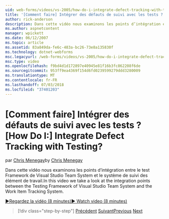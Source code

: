 ```yaml
---
uid: web-forms/videos/vs-2005/how-do-i-integrate-defect-tracking-with-testing
title: '[Comment faire] Intégrer des défauts de suivi avec les tests ? | Microsoft Docs'
author: rick-anderson
description: Dans cette vidéo nous examinons les points d’intégration entre le test Framework de Visual Studio Team System et le système de suivi des élément de travail.
ms.author: aspnetcontent
manager: wpickett
ms.date: 06/12/2007
ms.topic: article
ms.assetid: 83a849da-fe6c-483a-bc26-73e8a135830f
ms.technology: dotnet-webforms
msc.legacyurl: /web-forms/videos/vs-2005/how-do-i-integrate-defect-tracking-with-testing
msc.type: video
ms.openlocfilehash: f9bd4d1d172897e40945e81f16b3fc862208f6de
ms.sourcegitcommit: 953ff9ea4369f154d6fd0239599279ddd3280009
ms.translationtype: MT
ms.contentlocale: fr-FR
ms.lasthandoff: 07/03/2018
ms.locfileid: "37401203"
---
```

<a name="how-do-i-integrate-defect-tracking-with-testing"></a><span data-ttu-id="66cc4-104">[Comment faire] Intégrer des défauts de suivi avec les tests ?</span><span class="sxs-lookup"><span data-stu-id="66cc4-104">[How Do I:] Integrate Defect Tracking with Testing?</span></span>
====================
<span data-ttu-id="66cc4-105">par [Chris Menegay](https://twitter.com/CMenegay)</span><span class="sxs-lookup"><span data-stu-id="66cc4-105">by [Chris Menegay](https://twitter.com/CMenegay)</span></span>

<span data-ttu-id="66cc4-106">Dans cette vidéo nous examinons les points d’intégration entre le test Framework de Visual Studio Team System et le système de suivi des élément de travail.</span><span class="sxs-lookup"><span data-stu-id="66cc4-106">In this video we take a look at the integration points between the Testing Framework of Visual Studio Team System and the Work Item Tracking System.</span></span>

[<span data-ttu-id="66cc4-107">&#9654;Regardez la vidéo (8 minutes)</span><span class="sxs-lookup"><span data-stu-id="66cc4-107">&#9654; Watch video (8 minutes)</span></span>](https://channel9.msdn.com/Blogs/ASP-NET-Site-Videos/how-do-i-integrate-defect-tracking-with-testing)

> [!div class="step-by-step"]
> <span data-ttu-id="66cc4-108">[Précédent](the-effects-of-viewstate.md)
> [Suivant](how-do-i-create-my-own-bug-work-item.md)</span><span class="sxs-lookup"><span data-stu-id="66cc4-108">[Previous](the-effects-of-viewstate.md)
[Next](how-do-i-create-my-own-bug-work-item.md)</span></span>
